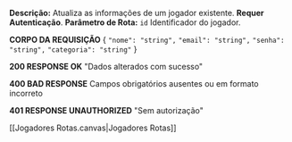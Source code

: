  **Descrição:** Atualiza as informações de um jogador existente. **Requer Autenticação**.
 **Parâmetro de Rota:** `id` Identificador do jogador.

**CORPO DA REQUISIÇÃO**
{
  `"nome": "string",`
  `"email": "string",`
  `"senha": "string",`
  `"categoria": "string"`
}

**200 RESPONSE OK**
"Dados alterados com sucesso"

**400 BAD RESPONSE**
Campos obrigatórios ausentes ou em formato incorreto 

**401 RESPONSE UNAUTHORIZED**
"Sem autorização"

[[Jogadores Rotas.canvas|Jogadores Rotas]]